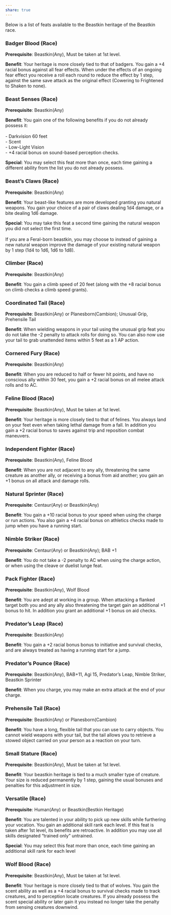 ```yaml
---
share: true
---
```

Below is a list of feats available to the Beastkin heritage of the Beastkin race.

<h3><span><p dir="auto">Badger Blood (Race)</p></span></h3><p><span><p dir="auto"><b>Prerequisite</b>:    Beastkin(Any), Must be taken at 1st level.<br></p></span></p><p><span><p dir="auto"><b>Benefit</b>:    Your heritage is more closely tied to that of badgers. You gain a +4 racial bonus against all fear effects. When under the effects of an ongoing fear effect you receive a roll each round to reduce the effect by 1 step, against the same save attack as the original effect (Cowering to Frightened to Shaken to none).<br></p></span></p><h3><span><p dir="auto">Beast Senses (Race)</p></span></h3><p><span><p dir="auto"><b>Prerequisite</b>:    Beastkin(Any)<br></p></span></p><p><span><p dir="auto"><b>Benefit</b>:    You gain one of the following benefits if you do not already possess it:<br><br>- Darkvision 60 feet<br>- Scent<br>- Low-Light Vision<br>- +4 racial bonus on sound-based perception checks.<br></p></span></p><p><span><p dir="auto"><b>Special</b>:    You may select this feat more than once, each time gaining a different ability from the list you do not already possess.<br></p></span></p><h3><span><p dir="auto">Beast’s Claws (Race)</p></span></h3><p><span><p dir="auto"><b>Prerequisite</b>:    Beastkin(Any)<br></p></span></p><p><span><p dir="auto"><b>Benefit</b>:    Your beast-like features are more developed granting you natural weapons. You gain your choice of a pair of claws dealing 1d4 damage, or a bite dealing 1d6 damage.<br></p></span></p><p><span><p dir="auto"><b>Special</b>:    You may take this feat a second time gaining the natural weapon you did not select the first time.<br><br>If you are a Feral-born beastkin, you may choose to instead of gaining a new natural weapon improve the damage of your existing natural weapon by 1 step (1d4 to 1d6, 1d6 to 1d8).<br></p></span></p><h3><span><p dir="auto">Climber (Race)</p></span></h3><p><span><p dir="auto"><b>Prerequisite</b>:    Beastkin(Any)<br></p></span></p><p><span><p dir="auto"><b>Benefit</b>:    You gain a climb speed of 20 feet (along with the +8 racial bonus on climb checks a climb speed grants).<br></p></span></p><h3><span><p dir="auto">Coordinated Tail (Race)</p></span></h3><p><span><p dir="auto"><b>Prerequisite</b>:    Beastkin(Any) or Planesborn(Cambion); Unusual Grip, Prehensile Tail<br></p></span></p><p><span><p dir="auto"><b>Benefit</b>:    When wielding weapons in your tail using the unusual grip feat you do not take the -2 penalty to attack rolls for doing so. You can also now use your tail to grab unattended items within 5 feet as a 1 AP action.<br></p></span></p><h3><span><p dir="auto">Cornered Fury (Race)</p></span></h3><p><span><p dir="auto"><b>Prerequisite</b>:    Beastkin(Any)<br></p></span></p><p><span><p dir="auto"><b>Benefit</b>:    When you are reduced to half or fewer hit points, and have no conscious ally within 30 feet, you gain a +2 racial bonus on all melee attack rolls and to AC.<br></p></span></p><h3><span><p dir="auto">Feline Blood (Race)</p></span></h3><p><span><p dir="auto"><b>Prerequisite</b>:    Beastkin(Any), Must be taken at 1st level.<br></p></span></p><p><span><p dir="auto"><b>Benefit</b>:    Your heritage is more closely tied to that of felines. You always land on your feet even when taking lethal damage from a fall. In addition you gain a +2 racial bonus to saves against trip and reposition combat maneuvers.<br></p></span></p><h3><span><p dir="auto">Independent Fighter (Race)</p></span></h3><p><span><p dir="auto"><b>Prerequisite</b>:    Beastkin(Any), Feline Blood<br></p></span></p><p><span><p dir="auto"><b>Benefit</b>:    When you are not adjacent to any ally, threatening the same creature as another ally, or receiving a bonus from aid another; you gain an +1 bonus on all attack and damage rolls.<br></p></span></p><h3><span><p dir="auto">Natural Sprinter (Race)</p></span></h3><p><span><p dir="auto"><b>Prerequisite</b>:    Centaur(Any) or Beastkin(Any)<br></p></span></p><p><span><p dir="auto"><b>Benefit</b>:    You gain a +10 racial bonus to your speed when using the charge or run actions. You also gain a +4 racial bonus on athletics checks made to jump when you have a running start.<br></p></span></p><h3><span><p dir="auto">Nimble Striker (Race)</p></span></h3><p><span><p dir="auto"><b>Prerequisite</b>:    Centaur(Any) or Beastkin(Any); BAB +1<br></p></span></p><p><span><p dir="auto"><b>Benefit</b>:    You do not take a -2 penalty to AC when using the charge action, or when using the cleave or duelist lunge feat.<br></p></span></p><h3><span><p dir="auto">Pack Fighter (Race)</p></span></h3><p><span><p dir="auto"><b>Prerequisite</b>:    Beastkin(Any), Wolf Blood<br></p></span></p><p><span><p dir="auto"><b>Benefit</b>:    You are adept at working in a group. When attacking a flanked target both you and  any ally also threatening the target gain an additional +1 bonus to hit. In addition you grant an additional +1 bonus on aid checks.<br></p></span></p><h3><span><p dir="auto">Predator’s Leap (Race)</p></span></h3><p><span><p dir="auto"><b>Prerequisite</b>:    Beastkin(Any)<br></p></span></p><p><span><p dir="auto"><b>Benefit</b>:    You gain a +2 racial bonus bonus to initiative and survival checks, and are always treated as having a running start for a jump.<br></p></span></p><h3><span><p dir="auto">Predator’s Pounce (Race)</p></span></h3><p><span><p dir="auto"><b>Prerequisite</b>:    Beastkin(Any), BAB+11, Agi 15, Predator’s Leap, Nimble Striker, Beastkin Sprinter<br></p></span></p><p><span><p dir="auto"><b>Benefit</b>:    When you charge, you may make an extra attack at the end of your charge.<br></p></span></p><h3><span><p dir="auto">Prehensile Tail (Race)</p></span></h3><p><span><p dir="auto"><b>Prerequisite</b>:    Beastkin(Any) or Planesborn(Cambion)<br></p></span></p><p><span><p dir="auto"><b>Benefit</b>:    You have a long, flexible tail that you can use to carry objects. You cannot wield weapons with your tail, but the tail allows you to retrieve a stowed object carried on your person as a reaction on your turn.<br></p></span></p><h3><span><p dir="auto">Small Stature (Race)</p></span></h3><p><span><p dir="auto"><b>Prerequisite</b>:    Beastkin(Any), Must be taken at 1st level.<br></p></span></p><p><span><p dir="auto"><b>Benefit</b>:    Your beastkin heritage is tied to a much smaller type of creature. Your size is reduced permanently by 1 step, gaining the usual bonuses and penalties for this adjustment in size.<br></p></span></p><h3><span><p dir="auto">Versatile (Race)</p></span></h3><p><span><p dir="auto"><b>Prerequisite</b>:    Human(Any) or Beastkin(Bestkin Heritage)<br></p></span></p><p><span><p dir="auto"><b>Benefit</b>:    You are talented in your ability to pick up new skills while furthering your vocation. You gain an additional skill rank each level. If this feat is taken after 1st level, its benefits are retroactive. In addition you may use all skills designated “trained only” untrained.<br></p></span></p><p><span><p dir="auto"><b>Special</b>:    You may select this feat more than once, each time gaining an additional skill rank for each level<br></p></span></p><h3><span><p dir="auto">Wolf Blood (Race)</p></span></h3><p><span><p dir="auto"><b>Prerequisite</b>:    Beastkin(Any), Must be taken at 1st level.<br></p></span></p><p><span><p dir="auto"><b>Benefit</b>:    Your heritage is more closely tied to that of wolves. You gain the scent ability as well as a +4 racial bonus to survival checks made to track creatures, and to perception locate creatures. If you already possess the scent special ability or later gain it you instead no longer take the penalty from sensing creatures downwind.<br></p></span></p>